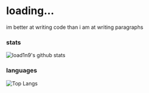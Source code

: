 # loading...
im better at writing code than i am at writing paragraphs
### stats
![load1n9's github stats](https://github-readme-stats.vercel.app/api?username=load1n9&show_icons=true&theme=radical)
<br>
### languages
![Top Langs](https://github-readme-stats.vercel.app/api/top-langs/?username=load1n9)
<br>

